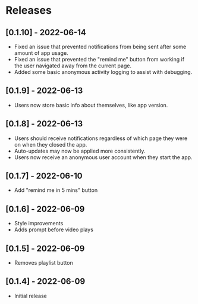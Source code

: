 # Releases

## [0.1.10] - 2022-06-14
- Fixed an issue that prevented notifications from being sent after some amount of app usage.
- Fixed an issue that prevented the "remind me" button from working if the user navigated away from the current page.
- Added some basic anonymous activity logging to assist with debugging.

## [0.1.9] - 2022-06-13
- Users now store basic info about themselves, like app version.

## [0.1.8] - 2022-06-13
- Users should receive notifications regardless of which page they were on when they closed the app.
- Auto-updates may now be applied more consistently.
- Users now receive an anonymous user account when they start the app.

## [0.1.7] - 2022-06-10
- Add "remind me in 5 mins" button

## [0.1.6] - 2022-06-09
- Style improvements
- Adds prompt before video plays

## [0.1.5] - 2022-06-09
- Removes playlist button

## [0.1.4] - 2022-06-09
- Initial release
